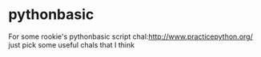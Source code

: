 # pythonbasic
For some rookie's pythonbasic script
chal:http://www.practicepython.org/
just pick some useful chals that I think
